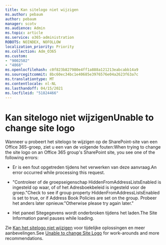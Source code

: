 ```yaml
---
title: Kan sitelogo niet wijzigen
ms.author: pebaum
author: pebaum
manager: scotv
ms.audience: Admin
ms.topic: article
ms.service: o365-administration
ROBOTS: NOINDEX, NOFOLLOW
localization_priority: Priority
ms.collection: Adm_O365
ms.custom:
- "9002502"
- "4868"
ms.openlocfilehash: c0f823b827980e4ff1a888a121213eabcabb14a9
ms.sourcegitcommit: 8bc60ec34bc1e40685e3976576e04a2623f63a7c
ms.translationtype: MT
ms.contentlocale: nl-NL
ms.lasthandoff: 04/15/2021
ms.locfileid: "51824466"
---
```

# <a name="unable-to-change-site-logo"></a><span data-ttu-id="7f751-102">Kan sitelogo niet wijzigen</span><span class="sxs-lookup"><span data-stu-id="7f751-102">Unable to change site logo</span></span>

<span data-ttu-id="7f751-103">Wanneer u probeert het sitelogo te wijzigen op de SharePoint-site van een Office 365-groep, ziet u een van de volgende fouten:</span><span class="sxs-lookup"><span data-stu-id="7f751-103">When trying to change the site logo on an Office 365 group's SharePoint site, you see one of the following errors:</span></span>

- <span data-ttu-id="7f751-104">Er is een fout opgetreden tijdens het verwerken van deze aanvraag.</span><span class="sxs-lookup"><span data-stu-id="7f751-104">An error occurred while processing this request.</span></span>

- <span data-ttu-id="7f751-105">"Controleer of de groepseigenschap HiddenFromAddressListsEnabled is ingesteld op waar, of of het Adresboekbeleid is ingesteld voor de groep.</span><span class="sxs-lookup"><span data-stu-id="7f751-105">"Check to see if group property HiddenFromAddressListsEnabled is set to true, or if Address Book Policies are set on the group.</span></span> <span data-ttu-id="7f751-106">Probeer het anders later opnieuw."</span><span class="sxs-lookup"><span data-stu-id="7f751-106">Otherwise please try again later."</span></span>

- <span data-ttu-id="7f751-107">Het paneel Sitegegevens wordt onderbroken tijdens het laden.</span><span class="sxs-lookup"><span data-stu-id="7f751-107">The Site Information panel pauses while loading.</span></span>

<span data-ttu-id="7f751-108">Zie [Kan het sitelogo niet wijzigen](https://docs.microsoft.com/sharepoint/troubleshoot/sites/error-when-changing-o365-site-logo) voor tijdelijke oplossingen en meer aanbevelingen.</span><span class="sxs-lookup"><span data-stu-id="7f751-108">See [Unable to change Site Logo](https://docs.microsoft.com/sharepoint/troubleshoot/sites/error-when-changing-o365-site-logo) for work-arounds and more recommendations.</span></span>
